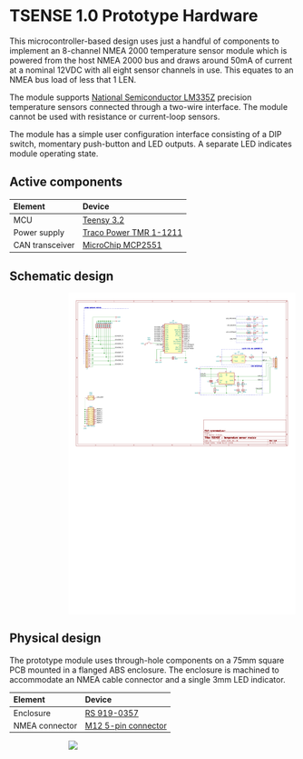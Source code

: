 # TSENSE 1.0 Prototype Hardware

This microcontroller-based design uses just a handful of components
to implement an 8-channel NMEA 2000 temperature sensor module which
is powered from the host NMEA 2000 bus and draws around 50mA of
current at a nominal 12VDC with all eight sensor channels in use.
This equates to an NMEA bus load of less that 1 LEN.

The module supports
[National Semiconductor LM335Z](https://www.switchelectronics.co.uk/pub/media/pdf/LM335Z.pdf)
precision temperature sensors connected through a two-wire interface.
The module cannot be used with resistance or current-loop sensors.

The module has a simple user configuration interface consisting of a
DIP switch, momentary push-button and LED outputs.
A separate LED indicates module operating state.

## Active components

| Element         | Device |
|:----------------|:-------|
| MCU             | [Teensy 3.2](https://www.pjrc.com/store/teensy32.html) |
| Power supply    | [Traco Power TMR 1-1211](https://tracopower.com/tmr1-datasheet/) |
| CAN transceiver | [MicroChip MCP2551](http://ww1.microchip.com/downloads/en/devicedoc/21667e.pdf) |

## Schematic design

<a href="schematic-1.0.pdf">
<img align="right" width="400" src="schematic-1.0.svg">
</a>
<br clear="both"/>

## Physical design

The prototype module uses through-hole components on a 75mm square PCB
mounted in a flanged ABS enclosure.
The enclosure is machined to accommodate an NMEA cable connector and
a single 3mm LED indicator.

| Element         | Device |
|:----------------|:-------|
| Enclosure       | [RS 919-0357](https://docs.rs-online.com/960c/0900766b814af9a1.pdf) |
| NMEA connector  | [M12 5-pin connector](https://docs.rs-online.com/e3ad/0900766b8152901f.pdf) |

<a href="pcb-1.0.pdf">
<img align="right" width="400" src="pcb-1.0.svg">
</a>
<br clear="both"/>
